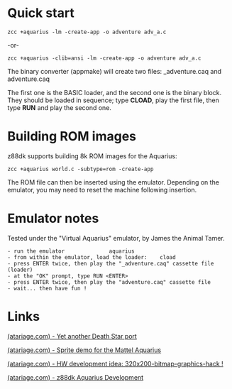 
# Quick start

    zcc +aquarius -lm -create-app -o adventure adv_a.c

-or-

    zcc +aquarius -clib=ansi -lm -create-app -o adventure adv_a.c

The binary converter (appmake) will create two files: _adventure.caq and adventure.caq


The first one is the BASIC loader, and the second one is the binary block.
They should be loaded in sequence; type **CLOAD**, play the first file, then type **RUN** and play the second one.

# Building ROM images

z88dk supports building 8k ROM images for the Aquarius:

    zcc +aquarius world.c -subtype=rom -create-app

The ROM file can then be inserted using the emulator. Depending on the emulator, you may need to reset the machine following insertion.

# Emulator notes

Tested under the "Virtual Aquarius" emulator, by James the Animal Tamer.

	- run the emulator				aquarius
	- from within the emulator, load the loader:	cload
	- press ENTER twice, then play the "_adventure.caq" cassette file (loader)
	- at the "OK" prompt, type RUN <ENTER>
	- press ENTER twice, then play the "adventure.caq" cassette file
	- wait... then have fun !

# Links
[(atariage.com) - Yet another Death Star port](http://atariage.com/forums/topic/173559-intellivision-homebrew-istar-wip/)

[(atariage.com) - Sprite demo for the Mattel Aquarius](http://www.atariage.com/forums/topic/173909-aquarius-sprite-demo-complied-using-the-z88dk-devkit/)

[(atariage.com) - HW development idea: 320x200-bitmap-graphics-hack !](http://atariage.com/forums/topic/233221-aquarius-320x200-bitmap-graphics-hack/)

[(atariage.com) - z88dk Aquarius Development](http://atariage.com/forums/topic/220410-aquarius-z88dk-aquarius-development/)